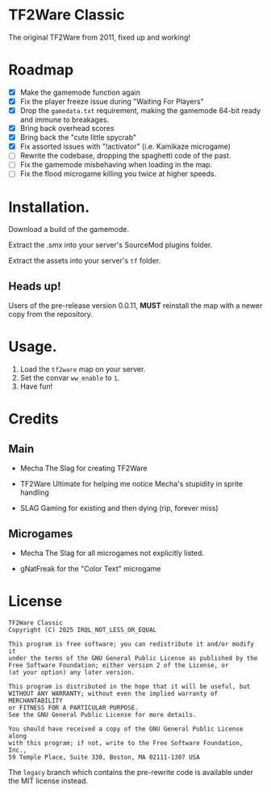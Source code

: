 # TF2Ware Classic

The original TF2Ware from 2011, fixed up and working!

# Roadmap

- [x] Make the gamemode function again
- [x] Fix the player freeze issue during "Waiting For Players"
- [x] Drop the `gamedata.txt` requirement, making the gamemode 64-bit ready and immune to breakages.
- [x] Bring back overhead scores
- [x] Bring back the "cute little spycrab"
- [x] Fix assorted issues with "!activator" (i.e. Kamikaze microgame)
- [ ] Rewrite the codebase, dropping the spaghetti code of the past.
- [ ] Fix the gamemode misbehaving when loading in the map.
- [ ] Fix the flood microgame killing you twice at higher speeds.

# Installation.

Download a build of the gamemode.

Extract the .smx into your server's SourceMod plugins folder.

Extract the assets into your server's `tf` folder.

## Heads up!

Users of the pre-release version 0.0.11, **MUST** reinstall the map with a newer copy
from the repository.

# Usage.

1. Load the `tf2ware` map on your server.
2. Set the convar `ww_enable` to `1`.
3. Have fun!

# Credits

## Main

- Mecha The Slag for creating TF2Ware

- TF2Ware Ultimate for helping me notice Mecha's stupidity in sprite handling

- SLAG Gaming for existing and then dying (rip, forever miss)

## Microgames

- Mecha The Slag for all microgames not explicitly listed.

- gNatFreak for the "Color Text" microgame

# License

```
TF2Ware Classic
Copyright (C) 2025 IRQL_NOT_LESS_OR_EQUAL

This program is free software; you can redistribute it and/or modify it
under the terms of the GNU General Public License as published by the
Free Software Foundation; either version 2 of the License, or
(at your option) any later version.

This program is distributed in the hope that it will be useful, but
WITHOUT ANY WARRANTY; without even the implied warranty of MERCHANTABILITY
or FITNESS FOR A PARTICULAR PURPOSE.
See the GNU General Public License for more details.

You should have received a copy of the GNU General Public License along
with this program; if not, write to the Free Software Foundation, Inc.,
59 Temple Place, Suite 330, Boston, MA 02111-1307 USA
```

The `legacy` branch which contains the pre-rewrite code is available under the MIT license
instead.